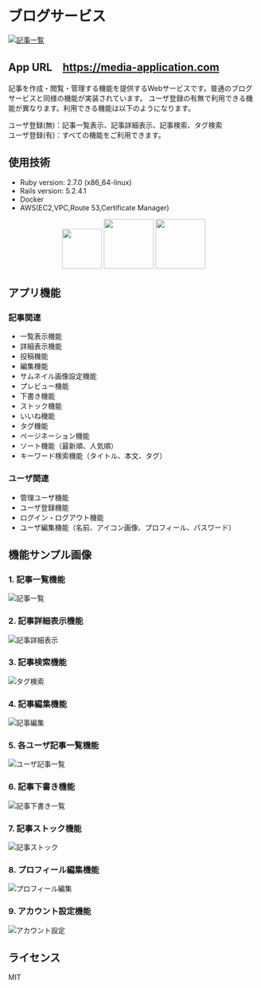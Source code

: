 #  ブログサービス

[![記事一覧](https://user-images.githubusercontent.com/57606507/84559291-4396f680-ad74-11ea-997b-3251c56bd5d2.png)
](https://media-application.com)

## App URL　**https://media-application.com** 

記事を作成・閲覧・管理する機能を提供するWebサービスです。普通のブログサービスと同様の機能が実装されています。
ユーザ登録の有無で利用できる機能が異なります。利用できる機能は以下のようになります。

ユーザ登録(無)：記事一覧表示、記事詳細表示、記事検索、タグ検索  
ユーザ登録(有)：すべての機能をご利用できます。
 
## 使用技術
- Ruby version: 2.7.0 (x86_64-linux)  
- Rails version: 5.2.4.1  
- Docker 
- AWS(EC2,VPC,Route 53,Certificate Manager)

<p align="center">
<img src="https://user-images.githubusercontent.com/57606507/78248075-ecc8a180-7526-11ea-985e-d74e30799ae2.png" height="80px;" />
<img src="https://user-images.githubusercontent.com/57606507/78248084-f0f4bf00-7526-11ea-8fa9-e79ffa6ce020.png" height="100px;" />
<img src="https://user-images.githubusercontent.com/57606507/78248089-f3571900-7526-11ea-8fb3-5fd30f0f1df3.png" height="100px;" />
</p>

## アプリ機能

### 記事関連
- 一覧表示機能  
- 詳細表示機能 
- 投稿機能 
- 編集機能
- サムネイル画像設定機能
- プレビュー機能
- 下書き機能
- ストック機能
- いいね機能
- タグ機能
- ページネーション機能
- ソート機能（最新順、人気順）
- キーワード検索機能（タイトル、本文、タグ）

### ユーザ関連
- 管理ユーザ機能
- ユーザ登録機能
- ログイン・ログアウト機能
- ユーザ編集機能（名前、アイコン画像、プロフィール、パスワード）

## 機能サンプル画像

### 1. 記事一覧機能
![記事一覧](https://user-images.githubusercontent.com/57606507/84559291-4396f680-ad74-11ea-997b-3251c56bd5d2.png)

### 2. 記事詳細表示機能
![記事詳細表示](https://user-images.githubusercontent.com/57606507/84559228-cff4e980-ad73-11ea-882b-c1c4990afc55.png)

### 3. 記事検索機能
![タグ検索](https://user-images.githubusercontent.com/57606507/84559230-d2574380-ad73-11ea-9506-5a8c51ea58ff.png)

### 4. 記事編集機能
![記事編集](https://user-images.githubusercontent.com/57606507/84559229-d1261680-ad73-11ea-858d-f66177c1b0d6.png)

### 5. 各ユーザ記事一覧機能
![ユーザ記事一覧](https://user-images.githubusercontent.com/57606507/84559233-d2efda00-ad73-11ea-8ac8-a61e0f193ef9.png)

### 6. 記事下書き機能
![記事下書き一覧](https://user-images.githubusercontent.com/57606507/84559227-cff4e980-ad73-11ea-90ca-f84bd40377c2.png)

### 7. 記事ストック機能
![記事ストック](https://user-images.githubusercontent.com/57606507/84559223-cec3bc80-ad73-11ea-83eb-07910f444032.png)

### 8. プロフィール編集機能
![プロフィール編集](https://user-images.githubusercontent.com/57606507/84559231-d2574380-ad73-11ea-8c1a-59c2f2da58b9.png)

### 9. アカウント設定機能
![アカウント設定](https://user-images.githubusercontent.com/57606507/84559220-c8354500-ad73-11ea-86e5-4e9f256074b9.png)

## ライセンス
MIT


